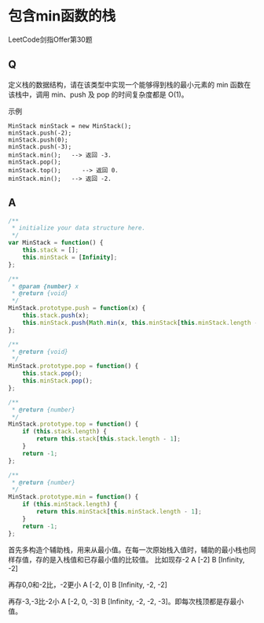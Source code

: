 # 包含min函数的栈
LeetCode剑指Offer第30题

## Q
定义栈的数据结构，请在该类型中实现一个能够得到栈的最小元素的 min 函数在该栈中，调用 min、push 及 pop 的时间复杂度都是 O(1)。

示例
```
MinStack minStack = new MinStack();
minStack.push(-2);
minStack.push(0);
minStack.push(-3);
minStack.min();   --> 返回 -3.
minStack.pop();
minStack.top();      --> 返回 0.
minStack.min();   --> 返回 -2.

```

## A
```javascript
/**
 * initialize your data structure here.
 */
var MinStack = function() {
    this.stack = [];
    this.minStack = [Infinity];
};

/** 
 * @param {number} x
 * @return {void}
 */
MinStack.prototype.push = function(x) {
    this.stack.push(x);
    this.minStack.push(Math.min(x, this.minStack[this.minStack.length - 1]));
};

/**
 * @return {void}
 */
MinStack.prototype.pop = function() {
    this.stack.pop();
    this.minStack.pop();
};

/**
 * @return {number}
 */
MinStack.prototype.top = function() {
    if (this.stack.length) {
        return this.stack[this.stack.length - 1];
    }
    return -1;
};

/**
 * @return {number}
 */
MinStack.prototype.min = function() {
    if (this.minStack.length) {
        return this.minStack[this.minStack.length - 1];
    }
    return -1;
};
```
首先多构造个辅助栈，用来从最小值。在每一次原始栈入值时，辅助的最小栈也同样存值，存的是入栈值和已存最小值的比较值。
比如现存-2
A [-2]
B [Infinity, -2]

再存0,0和-2比，-2更小
A [-2, 0]
B [Infinity, -2, -2]

再存-3,-3比-2小
A [-2, 0, -3]
B [Infinity, -2, -2, -3]。即每次栈顶都是存最小值。